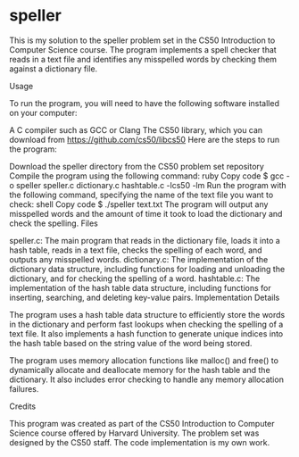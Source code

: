 # speller
This is my solution to the speller problem set in the CS50 Introduction to Computer Science course. The program implements a spell checker that reads in a text file and identifies any misspelled words by checking them against a dictionary file.

Usage

To run the program, you will need to have the following software installed on your computer:

A C compiler such as GCC or Clang
The CS50 library, which you can download from https://github.com/cs50/libcs50
Here are the steps to run the program:

Download the speller directory from the CS50 problem set repository
Compile the program using the following command:
ruby
Copy code
$ gcc -o speller speller.c dictionary.c hashtable.c -lcs50 -lm
Run the program with the following command, specifying the name of the text file you want to check:
shell
Copy code
$ ./speller text.txt
The program will output any misspelled words and the amount of time it took to load the dictionary and check the spelling.
Files

speller.c: The main program that reads in the dictionary file, loads it into a hash table, reads in a text file, checks the spelling of each word, and outputs any misspelled words.
dictionary.c: The implementation of the dictionary data structure, including functions for loading and unloading the dictionary, and for checking the spelling of a word.
hashtable.c: The implementation of the hash table data structure, including functions for inserting, searching, and deleting key-value pairs.
Implementation Details

The program uses a hash table data structure to efficiently store the words in the dictionary and perform fast lookups when checking the spelling of a text file. It also implements a hash function to generate unique indices into the hash table based on the string value of the word being stored.

The program uses memory allocation functions like malloc() and free() to dynamically allocate and deallocate memory for the hash table and the dictionary. It also includes error checking to handle any memory allocation failures.

Credits

This program was created as part of the CS50 Introduction to Computer Science course offered by Harvard University. The problem set was designed by the CS50 staff. The code implementation is my own work.
